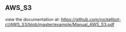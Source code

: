 ## AWS_S3

 view the documentation at: https://github.com/rocketbot-cl/AWS_S3/blob/master/example/Manual_AWS_S3.pdf